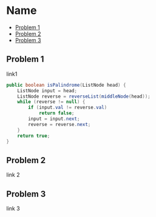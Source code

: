 # Name

+ [Problem 1](#problem-1)
+ [Problem 2](#problem-2)
+ [Problem 3](#problem-3)

## Problem 1

link1

``` java
public boolean isPalindrome(ListNode head) {
    ListNode input = head;
    ListNode reverse = reverseList(middleNode(head));
    while (reverse != null) {
        if (input.val != reverse.val)
            return false;
        input = input.next;
        reverse = reverse.next;
    }
    return true;
}
```

## Problem 2

link 2

## Problem 3

link 3